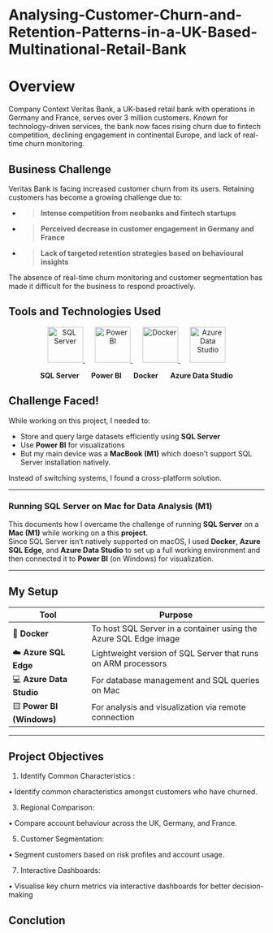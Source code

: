 # Analysing-Customer-Churn-and-Retention-Patterns-in-a-UK-Based-Multinational-Retail-Bank

# Overview 

Company Context Veritas Bank, a UK-based retail bank with operations in Germany and France, serves over 3 million customers. Known for technology-driven services, the bank now faces rising churn due to fintech competition, declining engagement in continental Europe, and lack of real-time churn monitoring.

## Business Challenge 

Veritas Bank is facing increased customer churn from its users. Retaining customers has become a growing challenge due to:

- > **Intense competition from neobanks and fintech startups**
 - > **Perceived decrease in customer engagement in Germany and France**
  - >  **Lack of targeted retention strategies based on behavioural insights**

The absence of real-time churn monitoring and customer segmentation has made it difficult for the business to respond
proactively.

## Tools and Technologies Used 

<p align="center">
  <a href="https://learn.microsoft.com/en-us/sql/sql-server/" target="_blank">
    <img src="https://upload.wikimedia.org/wikipedia/commons/8/87/Sql_data_base_with_logo.png" alt="SQL Server" width="70"/>
  </a>
  &nbsp;&nbsp;&nbsp;&nbsp;
  <a href="https://powerbi.microsoft.com/" target="_blank">
    <img src="https://upload.wikimedia.org/wikipedia/commons/c/cf/New_Power_BI_Logo.svg" alt="Power BI" width="70"/>
  </a>
  &nbsp;&nbsp;&nbsp;&nbsp;
  <a href="https://www.docker.com/" target="_blank">
    <img src="https://upload.wikimedia.org/wikipedia/commons/4/4e/Docker_%28container_engine%29_logo.svg" alt="Docker" width="70"/>
  </a>
  &nbsp;&nbsp;&nbsp;&nbsp;
  <a href="https://azure.microsoft.com/en-us/products/data-studio/" target="_blank">
    <img src="https://upload.wikimedia.org/wikipedia/commons/f/fa/Microsoft_Azure.svg" alt="Azure Data Studio" width="70"/>
  </a>
</p>

<p align="center">
  <b>SQL Server</b> &nbsp;&nbsp;&nbsp;&nbsp;
  <b>Power BI</b> &nbsp;&nbsp;&nbsp;&nbsp;
  <b>Docker</b> &nbsp;&nbsp;&nbsp;&nbsp;
  <b>Azure Data Studio</b>
</p>


## Challenge Faced!

While working on this project, I needed to:
- Store and query large datasets efficiently using **SQL Server**
- Use **Power BI** for visualizations  
- But my main device was a **MacBook (M1)**  which doesn’t support SQL Server installation natively.

Instead of switching systems, I found a cross-platform solution.

---
### Running SQL Server on Mac for Data Analysis (M1)

This documents how I overcame the challenge of running **SQL Server** on a **Mac (M1)** while working on a this **project**.  
Since SQL Server isn’t natively supported on macOS, I used **Docker**, **Azure SQL Edge**, and **Azure Data Studio** to set up a full working environment and then connected it to **Power BI** (on Windows) for visualization.

---

## My Setup

| Tool | Purpose |
|------|----------|
| 🐳 **Docker** | To host SQL Server in a container using the Azure SQL Edge image |
| ☁️ **Azure SQL Edge** | Lightweight version of SQL Server that runs on ARM processors |
| 💻 **Azure Data Studio** | For database management and SQL queries on Mac |
| 🟨 **Power BI (Windows)** | For analysis and visualization via remote connection |

---

 ## Project Objectives

1. Identify Common Characteristics :
   
• Identify common characteristics amongst customers who have
churned.

3. Regional Comparison:
   
• Compare account behaviour across the UK, Germany, and France.

5. Customer Segmentation:
   
• Segment customers based on risk profiles and account usage.

7. Interactive Dashboards:

• Visualise key churn metrics via interactive dashboards for better
decision-making


## Conclution 


